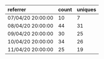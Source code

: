 | referrer          | count | uniques |
| :---------------- | :---- | :------ |
| 07/04/20 20:00:00 | 10    | 7       |
| 08/04/20 20:00:00 | 44    | 31      |
| 09/04/20 20:00:00 | 30    | 25      |
| 10/04/20 20:00:00 | 34    | 26      |
| 11/04/20 20:00:00 | 25    | 19      |